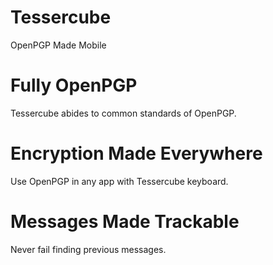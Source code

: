 # Tessercube
OpenPGP Made Mobile

# Fully OpenPGP
Tessercube abides to common standards of OpenPGP.

# Encryption Made Everywhere
Use OpenPGP in any app with Tessercube keyboard.

# Messages Made Trackable
Never fail finding previous messages.
